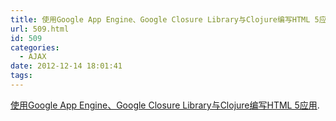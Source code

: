```yaml
---
title: 使用Google App Engine、Google Closure Library与Clojure编写HTML 5应用
url: 509.html
id: 509
categories:
  - AJAX
date: 2012-12-14 18:01:41
tags:
---
```


[使用Google App Engine、Google Closure Library与Clojure编写HTML 5应用](http://www.infoq.com/cn/news/2010/11/html5-gae).